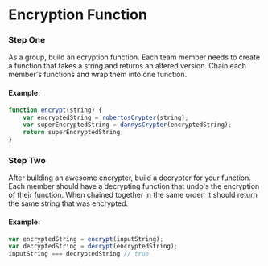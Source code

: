 # Encryption Function

### Step One

As a group, build an ecryption function. Each team member needs to create a function that takes a string and returns an altered version. Chain each member's functions and wrap them into one function.

#### Example:

```js
function encrypt(string) {
	var encryptedString = robertosCrypter(string);
	var superEncryptedString = dannysCrypter(encryptedString);
	return superEncryptedString;
}
```

### Step Two

After building an awesome encrypter, build a decrypter for your function. Each member should have a decrypting function that undo's the encryption of their function. When chained together in the same order, it should return the same string that was encrypted.

#### Example:

```js
var encryptedString = encrypt(inputString);
var decryptedString = decrypt(encryptedString);
inputString === decryptedString // true
```


 
